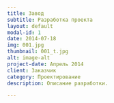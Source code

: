 ```yaml
---
title: Завод
subtitle: Разработка проекта
layout: default
modal-id: 1
date: 2014-07-18
img: 001.jpg
thumbnail: 001_t.jpg
alt: image-alt
project-date: Апрель 2014
client: Заказчик
category: Проектирование
description: Описание разработки.

---
```

